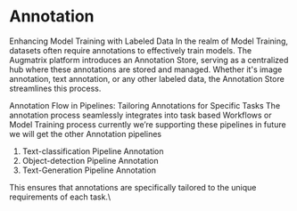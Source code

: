 # Annotation

Enhancing Model Training with Labeled Data In the realm of Model Training, datasets often require annotations to effectively train models. The Augmatrix platform introduces an Annotation Store, serving as a centralized hub where these annotations are stored and managed. Whether it's image annotation, text annotation, or any other labeled data, the Annotation Store streamlines this process.

Annotation Flow in Pipelines: Tailoring Annotations for Specific Tasks The annotation process seamlessly integrates into task based Workflows or Model Training process currently we’re supporting these pipelines in future we will get the other Annotation pipelines

1. Text-classification Pipeline Annotation
2. Object-detection Pipeline Annotation
3. Text-Generation Pipeline Annotation



This ensures that annotations are specifically tailored to the unique requirements of each task.\
